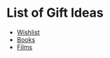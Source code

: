 
# List of Gift Ideas

- [Wishlist](https://github.com/TerryLansdown/lists/blob/master/2022/wishlist.md)
- [Books](https://github.com/TerryLansdown/lists/blob/master/2022/books.md)
- [Films](https://github.com/TerryLansdown/lists/blob/master/2022/films.md)